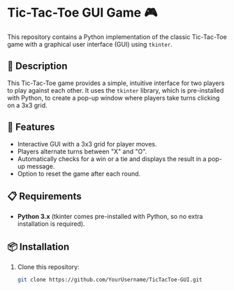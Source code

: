 # Tic-Tac-Toe GUI Game 🎮

This repository contains a Python implementation of the classic Tic-Tac-Toe game with a graphical user interface (GUI) using `tkinter`.

## 📝 Description

This Tic-Tac-Toe game provides a simple, intuitive interface for two players to play against each other. It uses the `tkinter` library, which is pre-installed with Python, to create a pop-up window where players take turns clicking on a 3x3 grid.

## 🚀 Features

- Interactive GUI with a 3x3 grid for player moves.
- Players alternate turns between "X" and "O".
- Automatically checks for a win or a tie and displays the result in a pop-up message.
- Option to reset the game after each round.

## 📋 Requirements

- **Python 3.x** (tkinter comes pre-installed with Python, so no extra installation is required).

## 📦 Installation

1. Clone this repository:
   ```bash
   git clone https://github.com/YourUsername/TicTacToe-GUI.git

